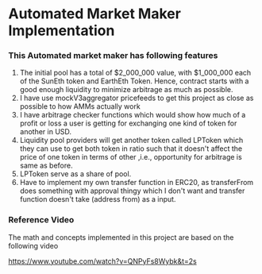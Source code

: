 # Automated Market Maker Implementation


### This Automated market maker has following features

1. The initial pool has a total of $2_000_000 value, with $1_000_000 each of the SunEth token and EarthEth Token. Hence, contract starts with a good enough liquidity to minimize arbitrage as much as possible. 
2. I have use mockV3aggregator pricefeeds to get this project as close as possible to how AMMs actually work
3. I have arbitrage checker functions which would show how much of a profit or loss a user is getting for exchanging one kind of token for another in USD.
4. Liquidity pool providers will get another token called LPToken which they can use to get both token in ratio such that it doesn't affect the price of one token in terms of other ,i.e., opportunity for arbitrage is same as before. 
5. LPToken serve as a share of pool.
6. Have to implement my own transfer function in ERC20, as transferFrom does something with approval thingy which I don't want and transfer function doesn't take (address from) as a input.





### Reference Video

The math and concepts implemented in this project are based on the following video

https://www.youtube.com/watch?v=QNPyFs8Wybk&t=2s

